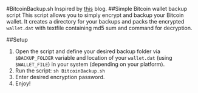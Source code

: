 #BitcoinBackup.sh
Inspired by [this](http://plasticliving.blogspot.com/2011/05/my-preferred-way-to-backup-bitcoin.html) blog.
##Simple Bitcoin wallet backup script
This script allows you to simply encrypt and backup your Bitcoin wallet. It creates a directory for your backups and packs the encrypted `wallet.dat` with textfile containing md5 sum and command for decryption.

##Setup
1. Open the script and define your desired backup folder via `$BACKUP_FOLDER` variable and location of your `wallet.dat` (using `$WALLET_FILE`) in your system (depending on your platform).
2. Run the script: `sh BitcoinBackup.sh`
3. Enter desired encryption password.
4. Enjoy!
